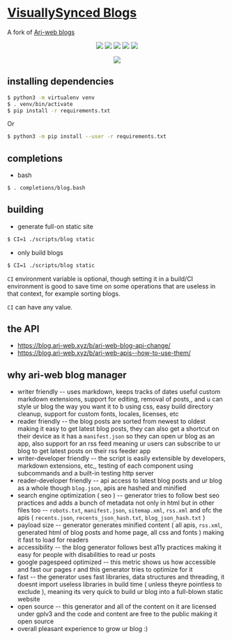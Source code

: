 # [VisuallySynced Blogs](https://blog.visuallysynced.xyz/)
A fork of [Ari-web blogs](https://blog.ari-web.xyz/)
<p align="center">
  <img src="https://img.shields.io/badge/Maintained-Yes-green?color=white&style=flat-square">
  <img src="https://img.shields.io/github/last-commit/visuallysynced/blog.visuallysynced.xyz?color=white&style=flat-square">
  <img src="https://img.shields.io/github/repo-size/visuallysynced/blog.visuallysynced.xyz?color=white&style=flat-square">
  <img src="https://img.shields.io/github/issues/visuallysynced/blog.visuallysynced.xyz?color=white&style=flat-square">
  <img src="https://img.shields.io/github/stars/visuallysynced/blog.visuallysynced.xyz?color=white&style=flat-square">
</p>

<p align="center">
  <a href="https://app.netlify.com/sites/blog-ari-web/deploys"><img src="https://api.netlify.com/api/v1/badges/bbd7d670-9152-41a8-8c99-df57e4669606/deploy-status"></a>
</p>

## installing dependencies

```sh
$ python3 -m virtualenv venv
$ . venv/bin/activate
$ pip install -r requirements.txt
```

Or

```sh
$ python3 -m pip install --user -r requirements.txt
```

## completions

-   bash

```bash
$ . completions/blog.bash
```

## building

-   generate full-on static site

```bash
$ CI=1 ./scripts/blog static
```

-   only build blogs

```bash
$ CI=1 ./scripts/blog static
```

`CI` environment variable is optional,
though setting it in a build/CI environment is good
to save time on some operations that are useless
in that context, for example sorting blogs.

`CI` can have any value.

## the API

-   <https://blog.ari-web.xyz/b/ari-web-blog-api-change/>
-   <https://blog.ari-web.xyz/b/ari-web-apis--how-to-use-them/>

## why ari-web blog manager

-   writer friendly -- uses markdown, keeps tracks of dates useful custom markdown extensions, support for editing, removal of posts,, and u can style ur blog the way you want it to b using css, easy build directory cleanup, support for custom fonts, locales, licenses, etc
-   reader friendly -- the blog posts are sorted from newest to oldest making it easy to get latest blog posts, they can also get a shortcut on their device as it has a `manifest.json` so they can open ur blog as an app, also support for an rss feed meaning ur users can subscribe to ur blog to get latest posts on their rss feeder app
-   writer-developer friendly -- the script is easily extensible by developers, markdown extensions, etc,, testing of each component using subcommands and a built-in testing http server
-   reader-developer friendly -- api access to latest blog posts and ur blog as a whole though `blog.json`, apis are hashed and minified
-   search engine optimization ( seo ) -- generator tries to follow best seo practices and adds a bunch of metadata not only in html but in other files too -- `robots.txt`, `manifest.json`, `sitemap.xml`, `rss.xml` and ofc the apis ( `recents.json`, `recents_json_hash.txt`, `blog_json_hash.txt` )
-   payload size -- generator generates minified content ( all apis, `rss.xml`, generated html of blog posts and home page, all css and fonts ) making it fast to load for readers
-   accessibility -- the blog generator follows best a11y practices making it easy for people with disabilities to read ur posts
-   google pagespeed optimized -- this metric shows us how accessible and fast our pages r and this generator tries to optimize for it
-   fast -- the generator uses fast libraries, data structures and threading, it doesnt import useless libraries in build time ( unless theyre pointless to exclude ), meaning its very quick to build ur blog into a full-blown static website
-   open source -- this generator and all of the content on it are licensed under gplv3 and the code and content are free to the public making it open source
-   overall pleasant experience to grow ur blog :)
